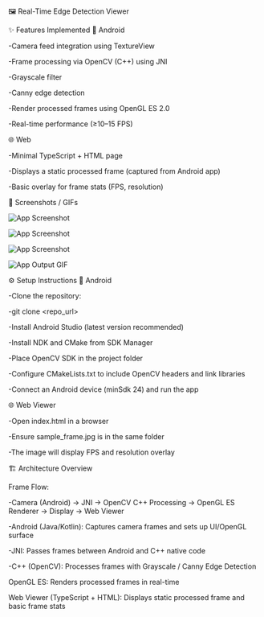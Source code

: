 🖼️ Real-Time Edge Detection Viewer


✨ Features Implemented
📱 Android

-Camera feed integration using TextureView

-Frame processing via OpenCV (C++) using JNI

-Grayscale filter

-Canny edge detection

-Render processed frames using OpenGL ES 2.0

-Real-time performance (≥10–15 FPS)

🌐 Web

-Minimal TypeScript + HTML page

-Displays a static processed frame (captured from Android app)

-Basic overlay for frame stats (FPS, resolution)

📸 Screenshots / GIFs

![App Screenshot](https://github.com/rtlavkush07/Real-Time-Edge-Detection-Viewer/blob/main/Output%20Screenshots/output2.jpg?raw=true)


![App Screenshot](https://github.com/rtlavkush07/Real-Time-Edge-Detection-Viewer/blob/main/Output%20Screenshots/output3.jpg?raw=true)


![App Screenshot](https://github.com/rtlavkush07/Real-Time-Edge-Detection-Viewer/blob/main/Output%20Screenshots/output4.jpg?raw=true)


![App Output GIF](https://github.com/rtlavkush07/Real-Time-Edge-Detection-Viewer/blob/main/Output%20Screenshots/ouptput%20phone%20gif.gif?raw=true)


⚙️ Setup Instructions
📱 Android

-Clone the repository:

-git clone <repo_url>


-Install Android Studio (latest version recommended)

-Install NDK and CMake from SDK Manager

-Place OpenCV SDK in the project folder

-Configure CMakeLists.txt to include OpenCV headers and link libraries

-Connect an Android device (minSdk 24) and run the app

🌐 Web Viewer

-Open index.html in a browser

-Ensure sample_frame.jpg is in the same folder

-The image will display FPS and resolution overlay

🏗️ Architecture Overview

Frame Flow:

-Camera (Android) → JNI → OpenCV C++ Processing → OpenGL ES Renderer → Display → Web Viewer


-Android (Java/Kotlin): Captures camera frames and sets up UI/OpenGL surface

-JNI: Passes frames between Android and C++ native code

-C++ (OpenCV): Processes frames with Grayscale / Canny Edge Detection



OpenGL ES: Renders processed frames in real-time

Web Viewer (TypeScript + HTML): Displays static processed frame and basic frame stats
